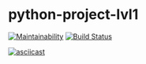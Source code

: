 # python-project-lvl1

[![Maintainability](https://api.codeclimate.com/v1/badges/a99a88d28ad37a79dbf6/maintainability)](https://codeclimate.com/github/codeclimate/codeclimate/maintainability) [![Build Status](https://travis-ci.com/szharas/python-project-lvl1.svg?branch=master)](https://travis-ci.com/szharas/python-project-lvl1)

[![asciicast](https://asciinema.org/a/blufIHR7xNVqFDSG2KPQ2PHmw.svg)](https://asciinema.org/a/blufIHR7xNVqFDSG2KPQ2PHmw)

